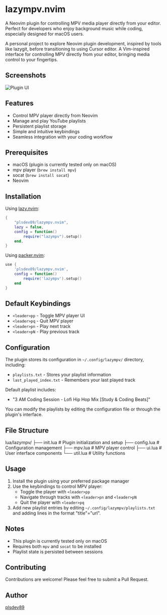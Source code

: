 # lazympv.nvim

A Neovim plugin for controlling MPV media player directly from your editor. Perfect for developers who enjoy background music while coding, especially designed for macOS users.

A personal project to explore Neovim plugin development, inspired by tools like lazygit, before transitioning to using Cursor editor.
A Vim-inspired interface for controlling MPV directly from your editor, bringing media control to your fingertips.

## Screenshots

![Plugin UI](./screenshots/plugin-ui.png)

## Features

- Control MPV player directly from Neovim
- Manage and play YouTube playlists
- Persistent playlist storage
- Simple and intuitive keybindings
- Seamless integration with your coding workflow

## Prerequisites

- macOS (plugin is currently tested only on macOS)
- mpv player (`brew install mpv`)
- socat (`brew install socat`)
- Neovim

## Installation

Using [lazy.nvim](https://github.com/folke/lazy.nvim):

```lua
{
    "plsdev89/lazympv.nvim",
    lazy = false,
    config = function()
        require("lazympv").setup()
    end,
}
```

Using [packer.nvim](https://github.com/wbthomason/packer.nvim):

```lua
use {
    'plsdev89/lazympv.nvim',
    config = function()
        require('lazympv').setup()
    end
}
```

## Default Keybindings

- `<leader>pp` - Toggle MPV player UI
- `<leader>pq` - Quit MPV player
- `<leader>pn` - Play next track
- `<leader>pN` - Play previous track

## Configuration

The plugin stores its configuration in `~/.config/lazympv/` directory, including:

- `playlists.txt` - Stores your playlist information
- `last_played_index.txt` - Remembers your last played track

Default playlist includes:

- "3 AM Coding Session - Lofi Hip Hop Mix [Study & Coding Beats]"

You can modify the playlists by editing the configuration file or through the plugin's interface.

## File Structure

lua/lazympv/
├── init.lua # Plugin initialization and setup
├── config.lua # Configuration management
├── mpv.lua # MPV player control
├── ui.lua # User interface components
└── util.lua # Utility functions

## Usage

1. Install the plugin using your preferred package manager
2. Use the keybindings to control MPV player:
   - Toggle the player with `<leader>pp`
   - Navigate through tracks with `<leader>pn` and `<leader>pN`
   - Quit the player with `<leader>pq`
3. Add new playlist entries by editing `~/.config/lazympv/playlists.txt` and adding lines in the format "title"="url".

## Notes

- This plugin is currently tested only on macOS
- Requires both `mpv` and `socat` to be installed
- Playlist state is persisted between sessions

## Contributing

Contributions are welcome! Please feel free to submit a Pull Request.

## Author

[plsdev89](https://github.com/plsdev89)
